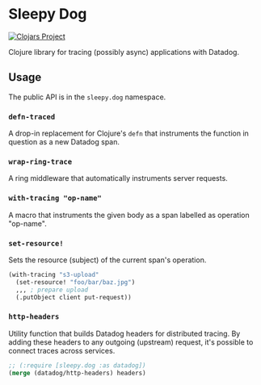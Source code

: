# Sleepy Dog

[![Clojars Project](https://img.shields.io/clojars/v/jp.studist/sleepydog.svg)](https://clojars.org/jp.studist/sleepydog)

Clojure library for tracing (possibly async) applications with Datadog.

## Usage

The public API is in the `sleepy.dog` namespace.

### `defn-traced`

A drop-in replacement for Clojure's `defn` that instruments the function in question as a new Datadog span.

### `wrap-ring-trace`

A ring middleware that automatically instruments server requests.

### `with-tracing "op-name"`

A macro that instruments the given body as a span labelled as operation "op-name".

### `set-resource!` 

Sets the resource (subject) of the current span's operation.

```clj
(with-tracing "s3-upload"
  (set-resource! "foo/bar/baz.jpg")
  ,,, ; prepare upload
  (.putObject client put-request))
```

### `http-headers`

Utility function that builds Datadog headers for distributed tracing. By adding these headers to any outgoing (upstream) request, it's possible to connect traces across services.

```clj
;; (:require [sleepy.dog :as datadog])
(merge (datadog/http-headers) headers)
```
